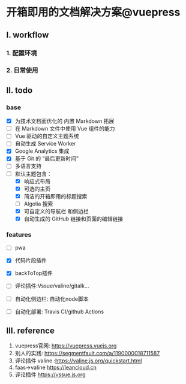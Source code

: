 # 开箱即用的文档解决方案@vuepress


## Ⅰ. workflow
### 1. 配置环境
### 2. 日常使用

## Ⅱ. todo
### base
- [x] 为技术文档而优化的 内置 Markdown 拓展
- [ ] 在 Markdown 文件中使用 Vue 组件的能力
- [ ] Vue 驱动的自定义主题系统
- [ ] 自动生成 Service Worker
- [x] Google Analytics 集成
- [x] 基于 Git 的 “最后更新时间”
- [ ] 多语言支持
- [ ] 默认主题包含：
    - [x] 响应式布局
    - [x] 可选的主页
    - [x] 简洁的开箱即用的标题搜索
    - [ ] Algolia 搜索
    - [x] 可自定义的导航栏 和侧边栏
    - [x] 自动生成的 GitHub 链接和页面的编辑链接
### features

- [ ] pwa
- [x] 代码片段插件
- [x] backToTop插件
- [ ] 评论插件:Vssue/valine/gitalk...
- [ ] 自动化侧边栏: 自动化node脚本
- [ ] 自动化部署:   Travis CI/github Actions 


## Ⅲ. reference
1. vuepress官网: https://vuepress.vuejs.org
2. 别人的实践: https://segmentfault.com/a/1190000018711587
3. 评论插件 valine :https://valine.js.org/quickstart.html
4. faas->valine https://leancloud.cn
5. 评论插件 https://vssue.js.org